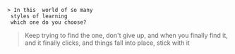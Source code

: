 



 
    
    > In this  world of so many 
     styles of learning 
     which one do you choose? 
   >
   > Keep trying to find the one,
    don't give up, and when you finally 
    find it, and it finally clicks, and things
    fall into place, stick with it 

